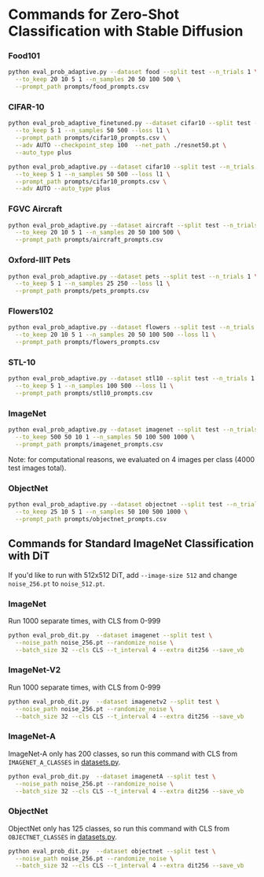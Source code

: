 # Commands for Zero-Shot Classification with Stable Diffusion 
### Food101
```bash
python eval_prob_adaptive.py --dataset food --split test --n_trials 1 \
  --to_keep 20 10 5 1 --n_samples 20 50 100 500 \
  --prompt_path prompts/food_prompts.csv
```

### CIFAR-10
```bash
python eval_prob_adaptive_finetuned.py --dataset cifar10 --split test --n_trials 1 \
  --to_keep 5 1 --n_samples 50 500 --loss l1 \
  --prompt_path prompts/cifar10_prompts.csv \
  --adv AUTO --checkpoint_step 100  --net_path ./resnet50.pt \
  --auto_type plus
```

```bash
python eval_prob_adaptive.py --dataset cifar10 --split test --n_trials 1 \
  --to_keep 5 1 --n_samples 50 500 --loss l1 \
  --prompt_path prompts/cifar10_prompts.csv \
  --adv AUTO --auto_type plus
```

### FGVC Aircraft
```bash
python eval_prob_adaptive.py --dataset aircraft --split test --n_trials 1 \
  --to_keep 20 10 5 1 --n_samples 20 50 100 500 \
  --prompt_path prompts/aircraft_prompts.csv
```

### Oxford-IIIT Pets
```bash
python eval_prob_adaptive.py --dataset pets --split test --n_trials 1 \
  --to_keep 5 1 --n_samples 25 250 --loss l1 \
  --prompt_path prompts/pets_prompts.csv
```

### Flowers102
```bash
python eval_prob_adaptive.py --dataset flowers --split test --n_trials 1 \
  --to_keep 20 10 5 1 --n_samples 20 50 100 500 --loss l1 \
  --prompt_path prompts/flowers_prompts.csv
```

### STL-10
```bash
python eval_prob_adaptive.py --dataset stl10 --split test --n_trials 1 \
  --to_keep 5 1 --n_samples 100 500 --loss l1 \
  --prompt_path prompts/stl10_prompts.csv
```

### ImageNet
```bash
python eval_prob_adaptive.py --dataset imagenet --split test --n_trials 1 \
  --to_keep 500 50 10 1 --n_samples 50 100 500 1000 \
  --prompt_path prompts/imagenet_prompts.csv
```

Note: for computational reasons, we evaluated on 4 images per class (4000 test images total).

### ObjectNet
```bash
python eval_prob_adaptive.py --dataset objectnet --split test --n_trials 1 \
  --to_keep 25 10 5 1 --n_samples 50 100 500 1000 \
  --prompt_path prompts/objectnet_prompts.csv
```

## Commands for Standard ImageNet Classification with DiT
If you'd like to run with 512x512 DiT, add `--image-size 512` and change `noise_256.pt` to `noise_512.pt`.
### ImageNet
Run 1000 separate times, with CLS from 0-999
```bash
python eval_prob_dit.py  --dataset imagenet --split test \
  --noise_path noise_256.pt --randomize_noise \
  --batch_size 32 --cls CLS --t_interval 4 --extra dit256 --save_vb
```
### ImageNet-V2
Run 1000 separate times, with CLS from 0-999
```bash
python eval_prob_dit.py  --dataset imagenetv2 --split test \
  --noise_path noise_256.pt --randomize_noise \
  --batch_size 32 --cls CLS --t_interval 4 --extra dit256 --save_vb
```
### ImageNet-A
ImageNet-A only has 200 classes, so run this command with CLS from `IMAGENET_A_CLASSES` in [datasets.py](diffusion/datasets.py).
```bash
python eval_prob_dit.py  --dataset imagenetA --split test \
  --noise_path noise_256.pt --randomize_noise \
  --batch_size 32 --cls CLS --t_interval 4 --extra dit256 --save_vb
```
### ObjectNet
ObjectNet only has 125 classes, so run this command with CLS from `OBJECTNET_CLASSES` in [datasets.py](diffusion/datasets.py).
```bash
python eval_prob_dit.py  --dataset objectnet --split test \
  --noise_path noise_256.pt --randomize_noise \
  --batch_size 32 --cls CLS --t_interval 4 --extra dit256 --save_vb
```
